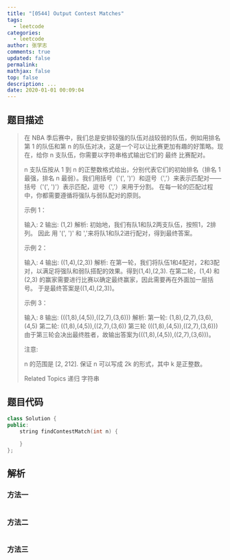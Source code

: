 ```yaml
---
title: "[0544] Output Contest Matches"
tags:
  - leetcode
categories:
  - leetcode
author: 张学志
comments: true
updated: false
permalink:
mathjax: false
top: false
description: ...
date: 2020-01-01 00:09:04
---
```


## 题目描述

> 在 NBA 季后赛中，我们总是安排较强的队伍对战较弱的队伍，例如用排名第 1 的队伍和第 n 的队伍对决，这是一个可以让比赛更加有趣的好策略。现在，给你 n 支队伍，你需要以字符串格式输出它们的 最终 比赛配对。 
> 
> n 支队伍按从 1 到 n 的正整数格式给出，分别代表它们的初始排名（排名 1 最强，排名 n 最弱）。我们用括号（'(', ')'）和逗号（','）来表示匹配对——括号（'(', ')'）表示匹配，逗号（','）来用于分割。 在每一轮的匹配过程中，你都需要遵循将强队与弱队配对的原则。 
> 
> 
> 
> 示例 1： 
> 
> 输入: 2
> 输出: (1,2)
> 解析: 
> 初始地，我们有队1和队2两支队伍，按照1，2排列。
> 因此 用 '(', ')' 和 ','来将队1和队2进行配对，得到最终答案。
> 
> 
> 示例 2： 
> 
> 输入: 4
> 输出: ((1,4),(2,3))
> 解析: 
> 在第一轮，我们将队伍1和4配对，2和3配对，以满足将强队和弱队搭配的效果。得到(1,4),(2,3).
> 在第二轮，(1,4) 和 (2,3) 的赢家需要进行比赛以确定最终赢家，因此需要再在外面加一层括号。
> 于是最终答案是((1,4),(2,3))。
> 
> 
> 示例 3： 
> 
> 输入: 8
> 输出: (((1,8),(4,5)),((2,7),(3,6)))
> 解析: 
> 第一轮: (1,8),(2,7),(3,6),(4,5)
> 第二轮: ((1,8),(4,5)),((2,7),(3,6))
> 第三轮 (((1,8),(4,5)),((2,7),(3,6)))
> 由于第三轮会决出最终胜者，故输出答案为(((1,8),(4,5)),((2,7),(3,6)))。
> 
> 
> 
> 
> 注意: 
> 
> 
> n 的范围是 [2, 212]. 
> 保证 n 可以写成 2k 的形式，其中 k 是正整数。 
> 
> 
> 
> Related Topics 递归 字符串

## 题目代码

```cpp
class Solution {
public:
    string findContestMatch(int n) {
        
    }
};
```

## 解析

### 方法一

```cpp

```

### 方法二

```cpp

```

### 方法三

```cpp

```

